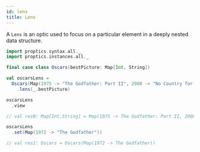 ```yaml
---
id: lens
title: Lens
---
```


A `Lens` is an optic used to focus on a particular element in a deeply nested data structure.

```scala
import proptics.syntax.all._
import proptics.instances.all._

final case class Oscars(bestPicture: Map[Int, String])

val oscarsLens = 
  Oscars(Map(1975 -> "The Godfather: Part II", 2008 -> "No Country for Old Men"))
    .lens(_.bestPicture)

oscarsLens
  .view

// val res0: Map[Int,String] = Map(1975 -> The Godfather: Part II, 2008 -> No Country for Old Men)

oscarsLens
  .set(Map(1972 -> "The Godfather"))

// val res1: Oscars = Oscars(Map(1972 -> The Godfather))
```